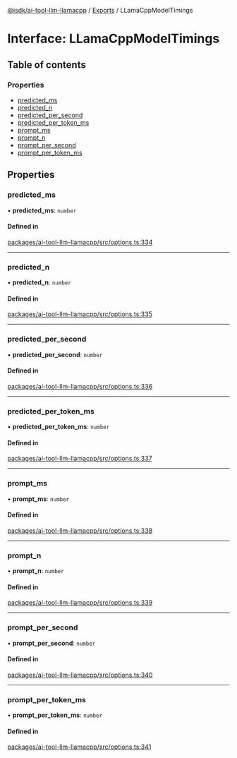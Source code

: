 [@isdk/ai-tool-llm-llamacpp](../README.md) / [Exports](../modules.md) / LLamaCppModelTimings

# Interface: LLamaCppModelTimings

## Table of contents

### Properties

- [predicted\_ms](LLamaCppModelTimings.md#predicted_ms)
- [predicted\_n](LLamaCppModelTimings.md#predicted_n)
- [predicted\_per\_second](LLamaCppModelTimings.md#predicted_per_second)
- [predicted\_per\_token\_ms](LLamaCppModelTimings.md#predicted_per_token_ms)
- [prompt\_ms](LLamaCppModelTimings.md#prompt_ms)
- [prompt\_n](LLamaCppModelTimings.md#prompt_n)
- [prompt\_per\_second](LLamaCppModelTimings.md#prompt_per_second)
- [prompt\_per\_token\_ms](LLamaCppModelTimings.md#prompt_per_token_ms)

## Properties

### predicted\_ms

• **predicted\_ms**: `number`

#### Defined in

[packages/ai-tool-llm-llamacpp/src/options.ts:334](https://github.com/isdk/ai-tool-llm-llamacpp.js/blob/db80c661dd7093828e823cbf9f58e7d76ff863e6/src/options.ts#L334)

___

### predicted\_n

• **predicted\_n**: `number`

#### Defined in

[packages/ai-tool-llm-llamacpp/src/options.ts:335](https://github.com/isdk/ai-tool-llm-llamacpp.js/blob/db80c661dd7093828e823cbf9f58e7d76ff863e6/src/options.ts#L335)

___

### predicted\_per\_second

• **predicted\_per\_second**: `number`

#### Defined in

[packages/ai-tool-llm-llamacpp/src/options.ts:336](https://github.com/isdk/ai-tool-llm-llamacpp.js/blob/db80c661dd7093828e823cbf9f58e7d76ff863e6/src/options.ts#L336)

___

### predicted\_per\_token\_ms

• **predicted\_per\_token\_ms**: `number`

#### Defined in

[packages/ai-tool-llm-llamacpp/src/options.ts:337](https://github.com/isdk/ai-tool-llm-llamacpp.js/blob/db80c661dd7093828e823cbf9f58e7d76ff863e6/src/options.ts#L337)

___

### prompt\_ms

• **prompt\_ms**: `number`

#### Defined in

[packages/ai-tool-llm-llamacpp/src/options.ts:338](https://github.com/isdk/ai-tool-llm-llamacpp.js/blob/db80c661dd7093828e823cbf9f58e7d76ff863e6/src/options.ts#L338)

___

### prompt\_n

• **prompt\_n**: `number`

#### Defined in

[packages/ai-tool-llm-llamacpp/src/options.ts:339](https://github.com/isdk/ai-tool-llm-llamacpp.js/blob/db80c661dd7093828e823cbf9f58e7d76ff863e6/src/options.ts#L339)

___

### prompt\_per\_second

• **prompt\_per\_second**: `number`

#### Defined in

[packages/ai-tool-llm-llamacpp/src/options.ts:340](https://github.com/isdk/ai-tool-llm-llamacpp.js/blob/db80c661dd7093828e823cbf9f58e7d76ff863e6/src/options.ts#L340)

___

### prompt\_per\_token\_ms

• **prompt\_per\_token\_ms**: `number`

#### Defined in

[packages/ai-tool-llm-llamacpp/src/options.ts:341](https://github.com/isdk/ai-tool-llm-llamacpp.js/blob/db80c661dd7093828e823cbf9f58e7d76ff863e6/src/options.ts#L341)
